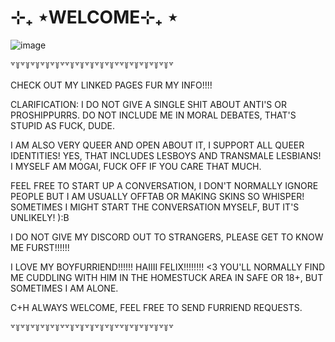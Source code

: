 # ⊹₊ ⋆WELCOME⊹₊ ⋆
![image](https://github.com/user-attachments/assets/d632cae8-a3e5-4711-b136-1a18b19508b6)

꒷꒦꒷꒦꒷꒦꒷꒦꒷꒦꒷꒷꒦꒷꒦꒷꒦꒷꒦꒷꒦꒷꒷꒦꒷꒦꒷꒦꒷꒦꒷꒦꒷

CHECK OUT MY LINKED PAGES FUR MY INFO!!!!

CLARIFICATION: I DO NOT GIVE A SINGLE SHIT ABOUT ANTI'S OR PROSHIPPURRS. DO NOT INCLUDE ME IN MORAL DEBATES, THAT'S STUPID AS FUCK, DUDE.

I AM ALSO VERY QUEER AND OPEN ABOUT IT, I SUPPORT ALL QUEER IDENTITIES! YES, THAT INCLUDES LESBOYS AND TRANSMALE LESBIANS! I MYSELF AM MOGAI, FUCK OFF IF YOU CARE THAT MUCH.

FEEL FREE TO START UP A CONVERSATION, I DON'T NORMALLY IGNORE PEOPLE BUT I AM USUALLY OFFTAB OR MAKING SKINS SO WHISPER! SOMETIMES I MIGHT START THE CONVERSATION MYSELF, BUT IT'S UNLIKELY! ):B

I DO NOT GIVE MY DISCORD OUT TO STRANGERS, PLEASE GET TO KNOW ME FURST!!!!!!

I LOVE MY BOYFURRIEND!!!!!! HAIIII FELIX!!!!!!!! <3 
YOU'LL NORMALLY FIND ME CUDDLING WITH HIM IN THE HOMESTUCK AREA IN SAFE OR 18+, BUT SOMETIMES I AM ALONE.

C+H ALWAYS WELCOME, FEEL FREE TO SEND FURRIEND REQUESTS.

꒷꒦꒷꒦꒷꒦꒷꒦꒷꒦꒷꒷꒦꒷꒦꒷꒦꒷꒦꒷꒦꒷꒷꒦꒷꒦꒷꒦꒷꒦꒷꒦꒷
